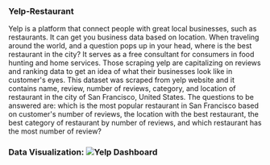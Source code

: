 ### Yelp-Restaurant
Yelp is a platform that connect people with great local businesses, such as restaurants. It can get you business data based on location. When traveling around the world, and a question pops up in your head, where is the best restaurant in the city? It serves as a free consultant for consumers in food hunting and home services. Those scraping yelp are capitalizing on reviews and ranking data to get an idea of what their businesses look like in customer's eyes. This dataset was scraped from yelp website and it contains name, review, number of reviews, category, and location of restaurant in the city of San Francisco, United States. The questions to be answered are: which is the most popular restaurant in San Francisco based on customer's number of reviews, the location with the best restaurant, the best category of restaurant by number of reviews, and which restaurant has the most number of review?

### Data Visualization: ![Yelp Dashboard](https://github.com/Bhikey1/Yelp-Restaurant/blob/main/yelp-restaurant.png)

